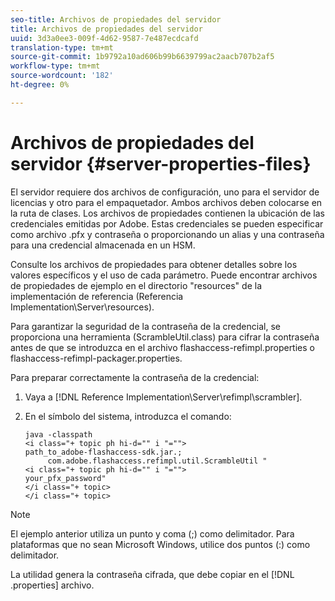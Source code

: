 ```yaml
---
seo-title: Archivos de propiedades del servidor
title: Archivos de propiedades del servidor
uuid: 3d3a0ee3-009f-4d62-9587-7e487ecdcafd
translation-type: tm+mt
source-git-commit: 1b9792a10ad606b99b6639799ac2aacb707b2af5
workflow-type: tm+mt
source-wordcount: '182'
ht-degree: 0%

---
```



# Archivos de propiedades del servidor {#server-properties-files}

El servidor requiere dos archivos de configuración, uno para el servidor de licencias y otro para el empaquetador. Ambos archivos deben colocarse en la ruta de clases. Los archivos de propiedades contienen la ubicación de las credenciales emitidas por Adobe. Estas credenciales se pueden especificar como archivo .pfx y contraseña o proporcionando un alias y una contraseña para una credencial almacenada en un HSM.

Consulte los archivos de propiedades para obtener detalles sobre los valores específicos y el uso de cada parámetro. Puede encontrar archivos de propiedades de ejemplo en el directorio &quot;resources&quot; de la implementación de referencia (Referencia Implementation\Server\resources).

Para garantizar la seguridad de la contraseña de la credencial, se proporciona una herramienta (ScrambleUtil.class) para cifrar la contraseña antes de que se introduzca en el archivo flashaccess-refimpl.properties o flashaccess-refimpl-packager.properties.

Para preparar correctamente la contraseña de la credencial:

1. Vaya a [!DNL Reference Implementation\Server\refimpl\scrambler].
1. En el símbolo del sistema, introduzca el comando:

   ```
   java -classpath  
   <i class="+ topic ph hi-d="" i "="">
   path_to_adobe-flashaccess-sdk.jar.; 
        com.adobe.flashaccess.refimpl.util.ScrambleUtil " 
   <i class="+ topic ph hi-d="" i "="">
   your_pfx_password" 
   </i class="+ topic> 
   </i class="+ topic>
   ```

>[!NOTE]
>
>El ejemplo anterior utiliza un punto y coma (;) como delimitador. Para plataformas que no sean Microsoft Windows, utilice dos puntos (:) como delimitador.

La utilidad genera la contraseña cifrada, que debe copiar en el [!DNL .properties] archivo.
